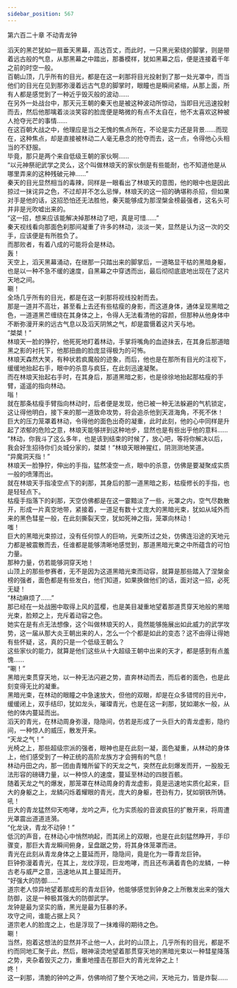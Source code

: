 ```yaml
---
sidebar_position: 567
---
```

 第六百二十章 不动青龙钟


滔天的黑芒犹如一扇垂天黑幕，高达百丈，而此时，一只黑光萦绕的脚掌，则是带着远古般的气息，从那黑幕之中踏出，那番模样，犹如黑幕之后，便是连接着千年之前的时空一般。  
百朝山顶，几乎所有的目光，都是在这一刹那将目光投射到了那一处光罩中，而当他们的目光在见到那弥漫着远古气息的脚掌时，眼瞳也是瞬间紧缩，从那上面，所有人都是感觉到了一种近乎毁灭般的波动……  
在另外一处战台中，那天元王朝的秦天也是被这种波动所惊动，当即目光迅速投射而去，然后他那噙着淡淡笑容的脸庞便是略微的有点不太自在，他不太喜欢这种被人抢夺光芒的事情……  
在这百朝大战之中，他理应是当之无愧的焦点所在，不论是实力还是背景……而现在，这种焦点，却是直接被林动二人毫无悬念的抢夺而去，这一点，令得他心头相当的不舒服。  
毕竟，那只是两个来自低级王朝的家伙啊……  
“以元神祭祀武学之灵么，这个叫做林琅天的家伙倒是有些能耐，也不知道他是从哪里弄来的这种残破元神……”  
秦天的目光显然相当的毒辣，同样是一眼看出了林琅天的意图，他的眼中也是因此掠过一抹诧异之色，不过却并不怎么忌惮，林琅天的这一招的确堪称杀招，但如果对手是他的话，这招恐怕还无法胜他，秦天能够成为那涅槃金榜最强者，这名头可并非是光吹嘘出来的。  
“这一招，想来应该能解决掉那林动了吧，真是可惜……”  
秦天视线看向那面色刹那间凝重了许多的林动，淡淡一笑，显然是认为这一次的交手，应该便是有所胜负了。  
而那败者，有着八成的可能将会是林动。  
轰！  
天空上，滔天黑幕涌动，在继那一只踏出来的脚掌后，一道略显干枯的黑暗身躯，也是以一种不急不缓的速度，自黑幕之中穿透而出，最后彻彻底底地出现在了这片天地之间。  
唰！  
全场几乎所有的目光，都是在这一刹那将视线投射而去。  
那是一道并不高壮，甚至看上去还有些枯瘦的身影，而这道身体，通体呈现黑暗之色，一道道黑芒缠绕在其身体之上，令得人无法看清他的容颜，但那种从他身体中不断弥漫开来的远古气息以及滔天阴煞之气，却是震慑着这片天与地。  
“桀桀！”  
林琅天一脸的狰狞，他死死地盯着林动，手掌将嘴角的血迹抹去，在其身后那道暗黑之影的衬托下，他那扭曲的脸庞显得极为的可怖。  
林琅天森然大笑，有种状若疯魔般的迹象，而后，他也是在那所有目光的注视下，缓缓地抬起右手，眼中的杀意与疯狂，在此刻迅速凝聚。  
而在林琅天抬起右手时，在其身后，那道黑暗之影，也是徐徐地抬起那枯瘦的手臂，遥遥的指向林动。  
嗡！  
就在那条枯瘦手臂指向林动时，后者便是发现，他已被一种无法躲避的气机锁定，这让得他明白，接下来的那一道致命攻势，将会追杀他到天涯海角，不死不休！  
巨大的压力笼罩着林动，令得他的面色出奇的凝重，此时此刻，他的心中同样是升起了浓郁的危险之意，林琅天能够拼到这种地步，显然也是有些出乎他的意料……  
“林动，你我斗了这么多年，也是该到结束的时候了，放心吧，等将你解决以后，我会好生招待你们炎城分家的，桀桀！”林琅天眼神猩红，阴测测地笑道。  
“异魔洞天指！”  
林琅天一脸狰狞，伸出的手指，猛然凌空一点，眼中的杀意，仿佛是要凝聚成实质一般的喷薄而出。  
就在林琅天手指凌空点下的刹那，其身后的那一道黑暗之影，枯瘦修长的手指，也是轻轻点下。  
枯瘦手指落下的刹那，天空仿佛都是在这一霎黯淡了一些，光罩之内，空气尽数散开，形成一片真空地带，紧接着，一道足有数十丈庞大的黑暗光束，犹如从域外而来的黑色彗星一般，在此刻撕裂天空，犹如死神之指，笼罩向林动！  
嗤！  
巨大的黑暗光束掠过，没有任何惊人的巨响，光束所过之处，仿佛连沿途的天地元力都是被震散而去，任谁都是能够清晰地感觉到，那道黑暗光束之中所蕴含的可怕力量。  
那种力量，仿若能够洞穿天地！  
山顶上的那些参赛者，无不是因为这道黑暗光束而动容，就算是那些踏入了涅槃金榜的强者，面色都是有些发白，他们知道，如果换做他们的话，面对这一招，必死无疑！  
“林动麻烦了……”  
那已经在一处战圈中取得上风的蓝樱，也是美目凝重地望着那道贯穿天地般的黑暗光束，脸颊之上，充斥着动容之色。  
她实在是有点无法想像，这个叫做林琅天的人，竟然能够施展出如此威力的武学攻势，这一届从那大炎王朝出来的人，怎么一个个都是如此的变态？这不由得让得她有些怀疑，这，真的只是一个低级王朝么？  
这些家伙的能力，就算是他们这些从十大超级王朝中出来的天才，都是感到有点羞愧……  
“唰！”  
黑暗光束贯穿天地，以一种无法闪避之势，直奔林动而去，而后者的面色，也是此刻变得无比的凝重。  
黑暗光束，在林动的眼瞳之中急速放大，但他的双眼，却是在众多错愕的目光中，缓缓闭上，双手结印，犹如龙头，璀璨青光，也是在这一刹那，犹如潮水一般，从他的体内蔓延而出。  
滔天的青光，在林动周身弥漫，隐隐间，仿若是形成了一头巨大的青龙虚影，隐约间，一种惊人的威压，散发开来。  
“天龙之气！”  
光椅之上，那些超级宗派的强者，眼神也是在此刻一凝，面色凝重，从林动的身体上，他们感受到了一种正统的高阶龙族方才会拥有的气息！  
林动丹田之内，那一团由青雉所留下的天龙之气，突然在此刻爆发而开，一股股无法形容的磅礴力量，以一种惊人的速度，蔓延至林动的四肢百骸。  
随着天龙之气的爆发，那笼罩在林动周身的青龙虚影，竟是迅速地实质化起来，巨大的身躯之上，龙鳞闪烁着耀眼的青光，庞大的身躯，苍劲有力，犹如钢铁所铸。  
吼！  
巨大的青龙猛然仰天咆哮，龙吟之声，化为实质般的音波疯狂的扩散开来，将周遭光罩震出道道涟漪。  
“化龙诀，青龙不动钟！”  
低沉的声音，在林动心中悄然响起，而其闭上的双眼，也是在此刻猛然睁开，手印骤变，那巨大青龙瞬间俯身，呈盘踞之势，将其身体笼罩而进。  
青光在此刻从青龙身体之上蔓延而开，隐隐间，竟是化为一尊青龙巨钟。  
巨钟弥漫着青光，在其上，龙纹浮现，巨龙咆哮，而且还布满着青色的龙鳞，一种古老与威严之意，迅速地从其上蔓延而开。  
“好强大的防御……”  
道宗老人惊异地望着那成形的青龙巨钟，他能够感觉到钟身之上所散发出来的强大防御，这是一种极其强大的防御武学。  
龙钟是最为坚实的盾，黑光是最为狂暴的矛。  
攻守之间，谁能占据上风？  
道宗老人的脸庞之上，也是浮现了一抹难得的期待之色。  
唰！  
当然，抱着这想法的显然并不止他一人，此时的山顶上，几乎所有的目光，都是不约而同地汇聚于此，然后，眼神滚烫地望着那贯穿天地的黑暗光束以一种彗星降落之势，夹杂着毁灭之力，重重地撞击在那巨大的青光龙钟之上！  
咚！  
这一刹那，清脆的钟吟之声，仿佛响彻了整个天地之间，天地元力，皆是炸裂……  
  
  
